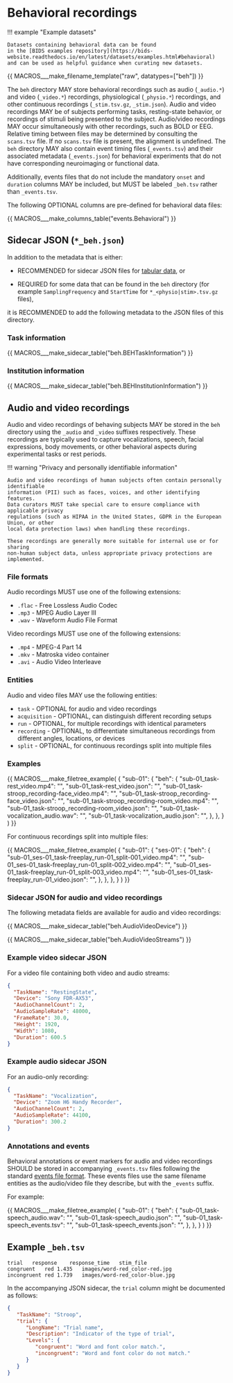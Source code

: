 # Behavioral recordings

!!! example "Example datasets"

    Datasets containing behavioral data can be found
    in the [BIDS examples repository](https://bids-website.readthedocs.io/en/latest/datasets/examples.html#behavioral)
    and can be used as helpful guidance when curating new datasets.

<!--
This block generates a filename templates.
The inputs for this macro can be found in the directory
  src/schema/rules/files/raw
and a guide for using macros can be found at
 https://github.com/bids-standard/bids-specification/blob/master/macros_doc.md
-->
{{ MACROS___make_filename_template("raw", datatypes=["beh"]) }}

The `beh` directory MAY store behavioral recordings such as audio (`_audio.*`) and video (`_video.*`) recordings, physiological (`_physio.*`) recordings, and other continuous recordings (`_stim.tsv.gz`, `_stim.json`).
Audio and video recordings MAY be of subjects performing tasks, resting-state behavior, or recordings of stimuli being presented to the subject.
Audio/video recordings MAY occur simultaneously with other recordings, such as BOLD or EEG.
Relative timing between files may be determined by consulting the `scans.tsv` file.
If no `scans.tsv` file is present, the alignment is undefined.
The `beh` directory MAY also contain event timing files (`_events.tsv`) and their associated metadata (`_events.json`) for behavioral experiments that do not have corresponding neuroimaging or functional data.

Additionally, events files that do not include the mandatory `onset` and `duration` columns MAY be included,
but MUST be labeled `_beh.tsv` rather than `_events.tsv`.

The following OPTIONAL columns are pre-defined for behavioral data files:

<!-- This block generates a columns table.
The definitions of these fields can be found in
  src/schema/rules/tabular_data/*.yaml
and a guide for using macros can be found at
 https://github.com/bids-standard/bids-specification/blob/master/macros_doc.md
-->
{{ MACROS___make_columns_table("events.Behavioral") }}

## Sidecar JSON (`*_beh.json`)

In addition to the metadata that is either:

-   RECOMMENDED for sidecar JSON files for [tabular data](../common-principles.md#tabular-files), or

-   REQUIRED for some data that can be found in the `beh` directory
    (for example `SamplingFrequency` and `StartTime` for `*_<physio|stim>.tsv.gz` files),

it is RECOMMENDED to add the following metadata to the JSON files of this directory.

### Task information

<!-- This block generates a metadata table.
These tables are defined in
  src/schema/rules/sidecars
The definitions of the fields specified in these tables may be found in
  src/schema/objects/metadata.yaml
A guide for using macros can be found at
 https://github.com/bids-standard/bids-specification/blob/master/macros_doc.md
-->

{{ MACROS___make_sidecar_table("beh.BEHTaskInformation") }}

### Institution information

<!-- This block generates a metadata table.
These tables are defined in
  src/schema/rules/sidecars
The definitions of the fields specified in these tables may be found in
  src/schema/objects/metadata.yaml
A guide for using macros can be found at
 https://github.com/bids-standard/bids-specification/blob/master/macros_doc.md
-->
{{ MACROS___make_sidecar_table("beh.BEHInstitutionInformation") }}

## Audio and video recordings

Audio and video recordings of behaving subjects MAY be stored in the `beh` directory
using the `_audio` and `_video` suffixes respectively.
These recordings are typically used to capture vocalizations, speech, facial expressions,
body movements, or other behavioral aspects during experimental tasks or rest periods.

!!! warning "Privacy and personally identifiable information"

    Audio and video recordings of human subjects often contain personally identifiable
    information (PII) such as faces, voices, and other identifying features.
    Data curators MUST take special care to ensure compliance with applicable privacy
    regulations (such as HIPAA in the United States, GDPR in the European Union, or other
    local data protection laws) when handling these recordings.

    These recordings are generally more suitable for internal use or for sharing
    non-human subject data, unless appropriate privacy protections are implemented.

### File formats

Audio recordings MUST use one of the following extensions:

-   `.flac` - Free Lossless Audio Codec
-   `.mp3` - MPEG Audio Layer III
-   `.wav` - Waveform Audio File Format

Video recordings MUST use one of the following extensions:

-   `.mp4` - MPEG-4 Part 14
-   `.mkv` - Matroska video container
-   `.avi` - Audio Video Interleave

### Entities

Audio and video files MAY use the following entities:

-   `task` - OPTIONAL for audio and video recordings
-   `acquisition` - OPTIONAL, can distinguish different recording setups
-   `run` - OPTIONAL, for multiple recordings with identical parameters
-   `recording` - OPTIONAL, to differentiate simultaneous recordings from different angles, locations, or devices
-   `split` - OPTIONAL, for continuous recordings split into multiple files

### Examples

<!-- This block generates a file tree.
A guide for using macros can be found at
 https://github.com/bids-standard/bids-specification/blob/master/macros_doc.md
-->
{{ MACROS___make_filetree_example(
   {
   "sub-01": {
      "beh": {
         "sub-01_task-rest_video.mp4": "",
         "sub-01_task-rest_video.json": "",
         "sub-01_task-stroop_recording-face_video.mp4": "",
         "sub-01_task-stroop_recording-face_video.json": "",
         "sub-01_task-stroop_recording-room_video.mp4": "",
         "sub-01_task-stroop_recording-room_video.json": "",
         "sub-01_task-vocalization_audio.wav": "",
         "sub-01_task-vocalization_audio.json": "",
         },
      },
   }
) }}

For continuous recordings split into multiple files:

<!-- This block generates a file tree.
A guide for using macros can be found at
 https://github.com/bids-standard/bids-specification/blob/master/macros_doc.md
-->
{{ MACROS___make_filetree_example(
   {
   "sub-01": {
      "ses-01": {
         "beh": {
            "sub-01_ses-01_task-freeplay_run-01_split-001_video.mp4": "",
            "sub-01_ses-01_task-freeplay_run-01_split-002_video.mp4": "",
            "sub-01_ses-01_task-freeplay_run-01_split-003_video.mp4": "",
            "sub-01_ses-01_task-freeplay_run-01_video.json": "",
            },
         },
      },
   }
) }}

### Sidecar JSON for audio and video recordings

The following metadata fields are available for audio and video recordings:

<!-- This block generates a metadata table.
These tables are defined in
  src/schema/rules/sidecars
The definitions of the fields specified in these tables may be found in
  src/schema/objects/metadata.yaml
A guide for using macros can be found at
 https://github.com/bids-standard/bids-specification/blob/master/macros_doc.md
-->
{{ MACROS___make_sidecar_table("beh.AudioVideoDevice") }}

{{ MACROS___make_sidecar_table("beh.AudioVideoStreams") }}

### Example video sidecar JSON

For a video file containing both video and audio streams:

```JSON
{
  "TaskName": "RestingState",
  "Device": "Sony FDR-AX53",
  "AudioChannelCount": 2,
  "AudioSampleRate": 48000,
  "FrameRate": 30.0,
  "Height": 1920,
  "Width": 1080,
  "Duration": 600.5
}
```

### Example audio sidecar JSON

For an audio-only recording:

```JSON
{
  "TaskName": "Vocalization",
  "Device": "Zoom H6 Handy Recorder",
  "AudioChannelCount": 2,
  "AudioSampleRate": 44100,
  "Duration": 300.2
}
```

### Annotations and events

Behavioral annotations or event markers for audio and video recordings
SHOULD be stored in accompanying `_events.tsv` files following the standard
[events file format](../modality-agnostic-files/events.md).
These events files use the same filename entities as the audio/video file they describe,
but with the `_events` suffix.

For example:

<!-- This block generates a file tree.
A guide for using macros can be found at
 https://github.com/bids-standard/bids-specification/blob/master/macros_doc.md
-->
{{ MACROS___make_filetree_example(
   {
   "sub-01": {
      "beh": {
         "sub-01_task-speech_audio.wav": "",
         "sub-01_task-speech_audio.json": "",
         "sub-01_task-speech_events.tsv": "",
         "sub-01_task-speech_events.json": "",
         },
      },
   }
) }}

## Example `_beh.tsv`

```tsv
trial	response	response_time	stim_file
congruent	red	1.435	images/word-red_color-red.jpg
incongruent	red	1.739	images/word-red_color-blue.jpg
```

In the accompanying JSON sidecar, the `trial` column might be documented as follows:

```JSON
{
   "TaskName": "Stroop",
   "trial": {
      "LongName": "Trial name",
      "Description": "Indicator of the type of trial",
      "Levels": {
         "congruent": "Word and font color match.",
         "incongruent": "Word and font color do not match."
      }
   }
}
```
